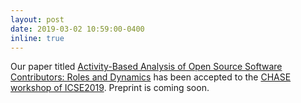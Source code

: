 ```yaml
---
layout: post
date: 2019-03-02 10:59:00-0400
inline: true
---
```


Our paper titled [Activity-Based Analysis of Open Source Software Contributors: Roles and Dynamics](https://arxiv.org/abs/1903.05277) has been accepted to the [CHASE workshop of ICSE2019](http://www.chaseresearch.org/workshops/chase2019). Preprint is coming soon.